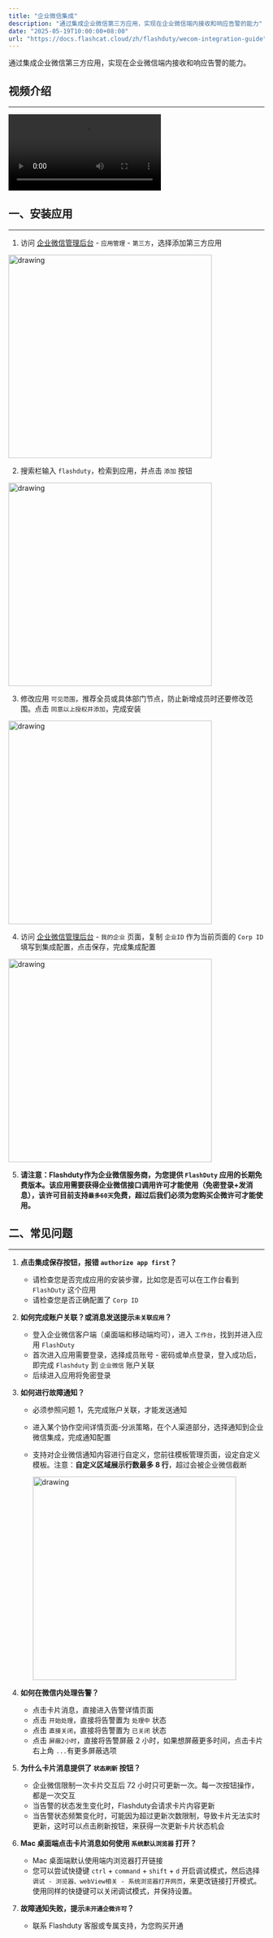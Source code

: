 ```yaml
---
title: "企业微信集成"
description: "通过集成企业微信第三方应用，实现在企业微信端内接收和响应告警的能力"
date: "2025-05-19T10:00:00+08:00"
url: "https://docs.flashcat.cloud/zh/flashduty/wecom-integration-guide"
---
```


通过集成企业微信第三方应用，实现在企业微信端内接收和响应告警的能力。

<div class="hide">

## 视频介绍
---
<Video src="https://download.flashcat.cloud/flashduty/video/wechat.mp4"></Video>
</div>

## 一、安装应用
---

1. 访问 [企业微信管理后台](https://work.weixin.qq.com/wework_admin/frame#apps) - `应用管理` - `第三方`，选择添加第三方应用

<img src="https://download.flashcat.cloud/wecom-app-manage-plat.png" alt="drawing" width="400"/>

2. 搜索栏输入 `flashduty`，检索到应用，并点击 `添加` 按钮

<img src="https://download.flashcat.cloud/wecom-app-search-flashduty.png" alt="drawing" width="400"/>

3. 修改应用 `可见范围`，推荐全员或具体部门节点，防止新增成员时还要修改范围。点击 `同意以上授权并添加`，完成安装

<img src="https://download.flashcat.cloud/wecom-app-agree-flashduty.png" alt="drawing" width="400"/>

4. 访问 [企业微信管理后台](https://work.weixin.qq.com/wework_admin/frame#apps) - `我的企业` 页面，复制 `企业ID` 作为当前页面的 `Corp ID` 填写到集成配置，点击保存，完成集成配置

<img src="https://download.flashcat.cloud/wecom-app-corp-info.png" alt="drawing" width="400"/>

5. **请注意：Flashduty作为企业微信服务商，为您提供 `FlashDuty` 应用的长期免费版本。该应用需要获得企业微信接口调用许可才能使用（免密登录+发消息），该许可目前支持`最多60天`免费，超过后我们必须为您购买企微许可才能使用。**

## 二、常见问题
---

1. **点击集成保存按钮，报错 `authorize app first`？**

   - 请检查您是否完成应用的安装步骤，比如您是否可以在工作台看到 `FlashDuty` 这个应用
   - 请检查您是否正确配置了 `Corp ID`

2. **如何完成账户关联？或消息发送提示`未关联应用`？**

   - 登入企业微信客户端（桌面端和移动端均可），进入 `工作台`，找到并进入应用 `FlashDuty`
   - 首次进入应用需要登录，选择成员账号 - 密码或单点登录，登入成功后，即完成 `Flashduty` 到 `企业微信` 账户关联
   - 后续进入应用将免密登录

3. **如何进行故障通知？**

   - 必须参照问题 1，先完成账户关联，才能发送通知
   - 进入某个协作空间详情页面-分派策略，在个人渠道部分，选择通知到企业微信集成，完成通知配置
   - 支持对企业微信通知内容进行自定义，您前往模板管理页面，设定自定义模板。注意：**自定义区域展示行数最多 8 行**，超过会被企业微信截断

       <img src="https://download.flashcat.cloud/wecom-app-message.png" alt="drawing" width="400"/>

4. **如何在微信内处理告警？**

   - 点击卡片消息，直接进入告警详情页面
   - 点击 `开始处理`，直接将告警置为 `处理中` 状态
   - 点击 `直接关闭`，直接将告警置为 `已关闭` 状态
   - 点击 `屏蔽2小时`，直接将告警屏蔽 2 小时，如果想屏蔽更多时间，点击卡片右上角 `...`有更多屏蔽选项

5. **为什么卡片消息提供了 `状态刷新` 按钮？**

   - 企业微信限制一次卡片交互后 72 小时只可更新一次。每一次按钮操作，都是一次交互
   - 当告警的状态发生变化时，Flashduty会请求卡片内容更新
   - 当告警状态频繁变化时，可能因为超过更新次数限制，导致卡片无法实时更新，这时可以点击刷新按钮，来获得一次更新卡片状态机会

6. **Mac 桌面端点击卡片消息如何使用 `系统默认浏览器` 打开？**

   - Mac 桌面端默认使用端内浏览器打开链接
   - 您可以尝试快捷键 `ctrl` + `command` + `shift` + `d` 开启调试模式，然后选择 `调试 - 浏览器、webView相关 - 系统浏览器打开网页`，来更改链接打开模式。使用同样的快捷键可以关闭调试模式，并保持设置。

7. **故障通知失败，提示`未开通企微许可`？**

   - 联系 Flashduty 客服或专属支持，为您购买开通
